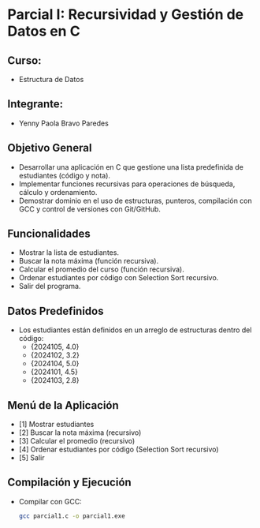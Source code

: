 # Parcial I: Recursividad y Gestión de Datos en C

## Curso: 
- Estructura de Datos

## Integrante:
- Yenny Paola Bravo Paredes

## Objetivo General
- Desarrollar una aplicación en C que gestione una lista predefinida de estudiantes (código y nota).
- Implementar funciones recursivas para operaciones de búsqueda, cálculo y ordenamiento.
- Demostrar dominio en el uso de estructuras, punteros, compilación con GCC y control de versiones con Git/GitHub.

## Funcionalidades
- Mostrar la lista de estudiantes.
- Buscar la nota máxima (función recursiva).
- Calcular el promedio del curso (función recursiva).
- Ordenar estudiantes por código con Selection Sort recursivo.
- Salir del programa.

## Datos Predefinidos
- Los estudiantes están definidos en un arreglo de estructuras dentro del código:
  - {2024105, 4.0}
  - {2024102, 3.2}
  - {2024104, 5.0}
  - {2024101, 4.5}
  - {2024103, 2.8}

## Menú de la Aplicación
- [1] Mostrar estudiantes  
- [2] Buscar la nota máxima (recursivo)  
- [3] Calcular el promedio (recursivo)  
- [4] Ordenar estudiantes por código (Selection Sort recursivo)  
- [5] Salir  

## Compilación y Ejecución
- Compilar con GCC:  
  ```bash
  gcc parcial1.c -o parcial1.exe
